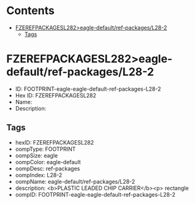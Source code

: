



Contents
========

* [FZEREFPACKAGESL282>eagle-default/ref-packages/L28-2](#fzerefpackagesl282eagle-defaultref-packagesl28-2)
	* [Tags](#tags)

# FZEREFPACKAGESL282>eagle-default/ref-packages/L28-2

- ID: FOOTPRINT-eagle-eagle-default-ref-packages-L28-2
- Hex ID: FZEREFPACKAGESL282
- Name: 
- Description: 

## Tags

- hexID: FZEREFPACKAGESL282
- oompType: FOOTPRINT
- oompSize: eagle
- oompColor: eagle-default
- oompDesc: ref-packages
- oompIndex: L28-2
- oompName: eagle-default/ref-packages/L28-2
- description: &lt;b&gt;PLASTIC LEADED CHIP CARRIER&lt;/b&gt;&lt;p&gt;&#xD;
rectangle
- oompID: FOOTPRINT-eagle-eagle-default-ref-packages-L28-2
